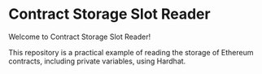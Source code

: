 # Contract Storage Slot Reader

Welcome to Contract Storage Slot Reader!

This repository is a practical example of reading the storage of Ethereum contracts, including private variables, using Hardhat.
